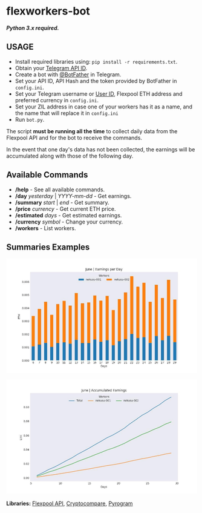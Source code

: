 # flexworkers-bot

**_Python 3.x required._**

## USAGE

- Install required libraries using: `pip install -r requirements.txt`.
- Obtain your [Telegram API ID](https://core.telegram.org/api/obtaining_api_id).
- Create a bot with [@BotFather](https://t.me/botfather) in Telegram.
- Set your API ID, API Hash and the token provided by BotFather in `config.ini`.
- Set your Telegram username or [User ID](https://t.me/getmyid_bot), Flexpool ETH address and preferred currency in `config.ini`.
- Set your ZIL address in case one of your workers has it as a name, and the name that will replace it in `config.ini`
- Run `bot.py`.

The script **must be running all the time** to collect daily data from the Flexpool API and for the bot to receive the commands.

In the event that one day's data has not been collected, the earnings will be accumulated along with those of the following day.

## Available Commands

- **/help**  - See all available commands.
- **/day** _yesterday_ | _YYYY-mm-dd_ - Get earnings.
- **/summary** _start_ | _end_ - Get summary.
- **/price** _currency_ - Get current ETH price.
- **/estimated** _days_ - Get estimated earnings.
- **/currency** _symbol_ - Change your currency.
- **/workers** - List workers.

## Summaries Examples

![Earnings per Day](examples/bars.jpg)

![Accumulated Earnings](examples/lines.jpg)

**Libraries:** [Flexpool API](https://github.com/flexpool/py-flexpoolapi), [Cryptocompare](https://pypi.org/project/cryptocompare), [Pyrogram](https://github.com/pyrogram/pyrogram)
